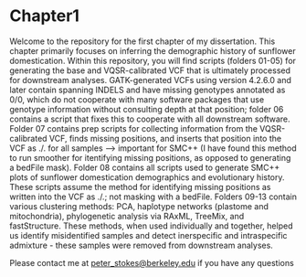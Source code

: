 # Chapter1
 
Welcome to the repository for the first chapter of my dissertation. This chapter primarily focuses on inferring the demographic history of sunflower domestication. Within this repository, you will find scripts (folders 01-05) for generating the base and VQSR-calibrated VCF that is ultimately processed for downstream analyses. GATK-generated VCFs using version 4.2.6.0 and later contain spanning INDELS and have missing genotypes annotated as 0/0, which do not cooperate with many software packages that use genotype information without consulting depth at that position; folder 06 contains a script that fixes this to cooperate with all downstream software. Folder 07 contains prep scripts for collecting information from the VQSR-calibrated VCF, finds missing positions, and inserts that position into the VCF as ./. for all samples --> important for SMC++ (I have found this method to run smoother for itentifying missing positions, as opposed to generating a bedFile mask). Folder 08 contains all scripts used to generate SMC++ plots of sunflower domestication demographics and evolutionary history. These scripts assume the method for identifying missing positions as written into the VCF as ./.; not masking with a bedFile. Folders 09-13 contain various clustering methods: PCA, haplotype networks (plastome and mitochondria), phylogenetic analysis via RAxML, TreeMix, and fastStructure. These methods, when used individually and together, helped us identify misidentified samples and detect inerspecific and intraspecific admixture - these samples were removed from downstream analyses.

Please contact me at peter_stokes@berkeley.edu if you have any questions
